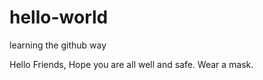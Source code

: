 # hello-world
learning the github way


Hello Friends,
Hope you are all well and safe. Wear a mask.
